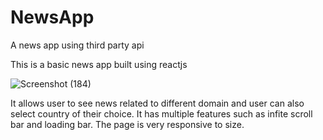 # NewsApp
A news app using third party api

This is a basic news app built using reactjs 

![Screenshot (184)](https://github.com/Yash1234964/NewsApp/assets/71121351/a8fad432-6fba-469f-84e9-38457db0795d)

It allows user to see news related to different domain and user can also select country of their choice. 
It has multiple features such as infite scroll bar and loading bar. The page is very responsive to size. 
